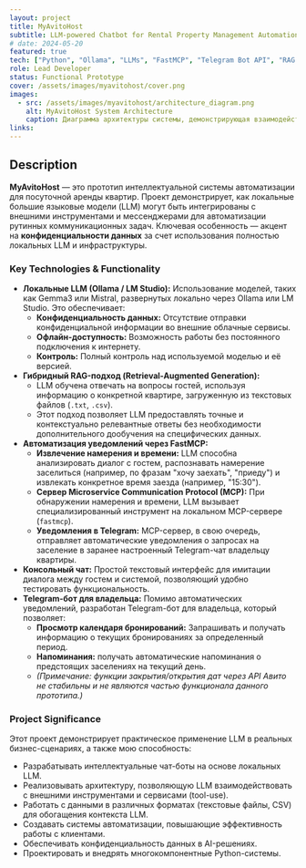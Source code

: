 ```yaml
---
layout: project
title: MyAvitoHost
subtitle: LLM-powered Chatbot for Rental Property Management Automation
# date: 2024-05-20
featured: true
tech: ["Python", "Ollama", "LLMs", "FastMCP", "Telegram Bot API", "RAG (custom)", "Text Processing", "Automation", "Microservices"]
role: Lead Developer
status: Functional Prototype
cover: /assets/images/myavitohost/cover.png
images:
  - src: /assets/images/myavitohost/architecture_diagram.png
    alt: MyAvitoHost System Architecture
    caption: Диаграмма архитектуры системы, демонстрирующая взаимодействие LLM, FastMCP и Telegram-бота.
links:
---
```


## Description

**MyAvitoHost** — это прототип интеллектуальной системы автоматизации для посуточной аренды квартир. Проект демонстрирует, как локальные большие языковые модели (LLM) могут быть интегрированы с внешними инструментами и мессенджерами для автоматизации рутинных коммуникационных задач. Ключевая особенность — акцент на **конфиденциальности данных** за счет использования полностью локальных LLM и инфраструктуры.

### Key Technologies & Functionality

*   **Локальные LLM (Ollama / LM Studio):** Использование моделей, таких как Gemma3 или Mistral, развернутых локально через Ollama или LM Studio. Это обеспечивает:
    *   **Конфиденциальность данных:** Отсутствие отправки конфиденциальной информации во внешние облачные сервисы.
    *   **Офлайн-доступность:** Возможность работы без постоянного подключения к интернету.
    *   **Контроль:** Полный контроль над используемой моделью и её версией.
*   **Гибридный RAG-подход (Retrieval-Augmented Generation):**
    *   LLM обучена отвечать на вопросы гостей, используя информацию о конкретной квартире, загруженную из текстовых файлов (`.txt`, `.csv`).
    *   Этот подход позволяет LLM предоставлять точные и контекстуально релевантные ответы без необходимости дополнительного дообучения на специфических данных.
*   **Автоматизация уведомлений через FastMCP:**
    *   **Извлечение намерения и времени:** LLM способна анализировать диалог с гостем, распознавать намерение заселиться (например, по фразам "хочу заехать", "приеду") и извлекать конкретное время заезда (например, "15:30").
    *   **Сервер Microservice Communication Protocol (MCP):** При обнаружении намерения и времени, LLM вызывает специализированный инструмент на локальном MCP-сервере (`fastmcp`).
    *   **Уведомления в Telegram:** MCP-сервер, в свою очередь, отправляет автоматические уведомления о запросах на заселение в заранее настроенный Telegram-чат владельцу квартиры.
*   **Консольный чат:** Простой текстовый интерфейс для имитации диалога между гостем и системой, позволяющий удобно тестировать функциональность.
*   **Telegram-бот для владельца:** Помимо автоматических уведомлений, разработан Telegram-бот для владельца, который позволяет:
    *   **Просмотр календаря бронирований:** Запрашивать и получать информацию о текущих бронированиях за определенный период.
    *   **Напоминания:** получать автоматические напоминания о предстоящих заселениях на текущий день.
    *   *(Примечание: функции закрытия/открытия дат через API Авито не стабильны и не являются частью функционала данного прототипа.)*

### Project Significance

Этот проект демонстрирует практическое применение LLM в реальных бизнес-сценариях, а также мою способность:
*   Разрабатывать интеллектуальные чат-боты на основе локальных LLM.
*   Реализовывать архитектуру, позволяющую LLM взаимодействовать с внешними инструментами и сервисами (tool-use).
*   Работать с данными в различных форматах (текстовые файлы, CSV) для обогащения контекста LLM.
*   Создавать системы автоматизации, повышающие эффективность работы с клиентами.
*   Обеспечивать конфиденциальность данных в AI-решениях.
*   Проектировать и внедрять многокомпонентные Python-системы.